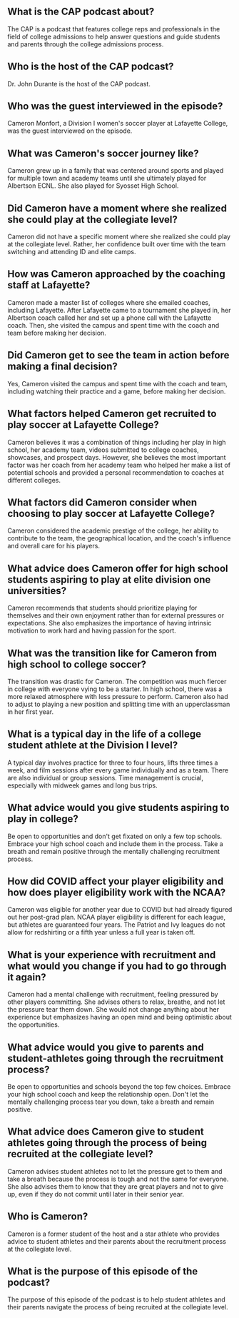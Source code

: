 ## What is the CAP podcast about?
The CAP is a podcast that features college reps and professionals in the field of college admissions to help answer questions and guide students and parents through the college admissions process.

## Who is the host of the CAP podcast?
Dr. John Durante is the host of the CAP podcast.

## Who was the guest interviewed in the episode?
Cameron Monfort, a Division I women's soccer player at Lafayette College, was the guest interviewed on the episode.

## What was Cameron's soccer journey like?
Cameron grew up in a family that was centered around sports and played for multiple town and academy teams until she ultimately played for Albertson ECNL. She also played for Syosset High School.

## Did Cameron have a moment where she realized she could play at the collegiate level?
Cameron did not have a specific moment where she realized she could play at the collegiate level. Rather, her confidence built over time with the team switching and attending ID and elite camps.

## How was Cameron approached by the coaching staff at Lafayette?
Cameron made a master list of colleges where she emailed coaches, including Lafayette. After Lafayette came to a tournament she played in, her Albertson coach called her and set up a phone call with the Lafayette coach. Then, she visited the campus and spent time with the coach and team before making her decision.

## Did Cameron get to see the team in action before making a final decision?
Yes, Cameron visited the campus and spent time with the coach and team, including watching their practice and a game, before making her decision.

## What factors helped Cameron get recruited to play soccer at Lafayette College?
Cameron believes it was a combination of things including her play in high school, her academy team, videos submitted to college coaches, showcases, and prospect days. However, she believes the most important factor was her coach from her academy team who helped her make a list of potential schools and provided a personal recommendation to coaches at different colleges.

## What factors did Cameron consider when choosing to play soccer at Lafayette College?
Cameron considered the academic prestige of the college, her ability to contribute to the team, the geographical location, and the coach's influence and overall care for his players.

## What advice does Cameron offer for high school students aspiring to play at elite division one universities?
Cameron recommends that students should prioritize playing for themselves and their own enjoyment rather than for external pressures or expectations. She also emphasizes the importance of having intrinsic motivation to work hard and having passion for the sport.

## What was the transition like for Cameron from high school to college soccer?
The transition was drastic for Cameron. The competition was much fiercer in college with everyone vying to be a starter. In high school, there was a more relaxed atmosphere with less pressure to perform. Cameron also had to adjust to playing a new position and splitting time with an upperclassman in her first year.

## What is a typical day in the life of a college student athlete at the Division I level?
A typical day involves practice for three to four hours, lifts three times a week, and film sessions after every game individually and as a team. There are also individual or group sessions. Time management is crucial, especially with midweek games and long bus trips.

## What advice would you give students aspiring to play in college?
Be open to opportunities and don't get fixated on only a few top schools. Embrace your high school coach and include them in the process. Take a breath and remain positive through the mentally challenging recruitment process.

## How did COVID affect your player eligibility and how does player eligibility work with the NCAA?
Cameron was eligible for another year due to COVID but had already figured out her post-grad plan. NCAA player eligibility is different for each league, but athletes are guaranteed four years. The Patriot and Ivy leagues do not allow for redshirting or a fifth year unless a full year is taken off.

## What is your experience with recruitment and what would you change if you had to go through it again?
Cameron had a mental challenge with recruitment, feeling pressured by other players committing. She advises others to relax, breathe, and not let the pressure tear them down. She would not change anything about her experience but emphasizes having an open mind and being optimistic about the opportunities. 

## What advice would you give to parents and student-athletes going through the recruitment process?
Be open to opportunities and schools beyond the top few choices. Embrace your high school coach and keep the relationship open. Don't let the mentally challenging process tear you down, take a breath and remain positive.

## What advice does Cameron give to student athletes going through the process of being recruited at the collegiate level?
Cameron advises student athletes not to let the pressure get to them and take a breath because the process is tough and not the same for everyone. She also advises them to know that they are great players and not to give up, even if they do not commit until later in their senior year.
## Who is Cameron?
Cameron is a former student of the host and a star athlete who provides advice to student athletes and their parents about the recruitment process at the collegiate level.
## What is the purpose of this episode of the podcast?
The purpose of this episode of the podcast is to help student athletes and their parents navigate the process of being recruited at the collegiate level.

